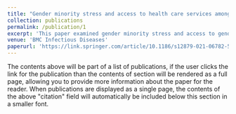 ```yaml
---
title: "Gender minority stress and access to health care services among transgender women and transfeminine people: results from a cross-sectional study in China"
collection: publications
permalink: /publication/1
excerpt: 'This paper examined gender minority stress and access to gender-affirming health services among transgender women and tranfeminine individuals in China.'
venue: 'BMC Infectious Diseases'
paperurl: 'https://link.springer.com/article/10.1186/s12879-021-06782-5'
---
```


The contents above will be part of a list of publications, if the user clicks the link for the publication than the contents of section will be rendered as a full page, allowing you to provide more information about the paper for the reader. When publications are displayed as a single page, the contents of the above "citation" field will automatically be included below this section in a smaller font.